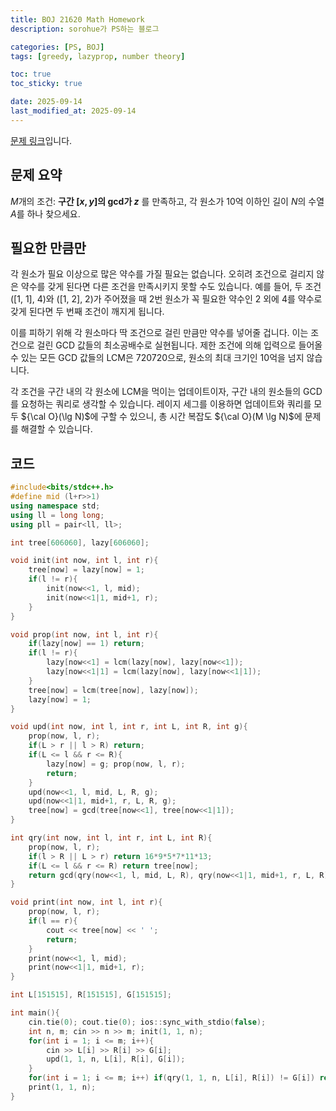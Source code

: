 ```yaml
---
title: BOJ 21620 Math Homework
description: sorohue가 PS하는 블로그

categories: [PS, BOJ]
tags: [greedy, lazyprop, number theory]

toc: true
toc_sticky: true

date: 2025-09-14
last_modified_at: 2025-09-14
---
```


[문제 링크](https://boj.kr/21620)입니다.

## 문제 요약

$M$개의 조건: **구간 $[x, y]$의 gcd가 $z$** 를 만족하고, 각 원소가 10억 이하인 길이 $N$의 수열 $A$를 하나 찾으세요.

## 필요한 만큼만

각 원소가 필요 이상으로 많은 약수를 가질 필요는 없습니다. 오히려 조건으로 걸리지 않은 약수를 갖게 된다면 다른 조건을 만족시키지 못할 수도 있습니다. 예를 들어, 두 조건 ([1, 1], 4)와 ([1, 2], 2)가 주어졌을 때 2번 원소가 꼭 필요한 약수인 2 외에 4를 약수로 갖게 된다면 두 번째 조건이 깨지게 됩니다.

이를 피하기 위해 각 원소마다 딱 조건으로 걸린 만큼만 약수를 넣어줄 겁니다. 이는 조건으로 걸린 GCD 값들의 최소공배수로 실현됩니다. 제한 조건에 의해 입력으로 들어올 수 있는 모든 GCD 값들의 LCM은 720720으로, 원소의 최대 크기인 10억을 넘지 않습니다.

각 조건을 구간 내의 각 원소에 LCM을 먹이는 업데이트이자, 구간 내의 원소들의 GCD를 요청하는 쿼리로 생각할 수 있습니다. 레이지 세그를 이용하면 업데이트와 쿼리를 모두 ${\cal O}(\lg N)$에 구할 수 있으니, 총 시간 복잡도 ${\cal O}(M \lg N)$에 문제를 해결할 수 있습니다.

## 코드

```cpp
#include<bits/stdc++.h>
#define mid (l+r>>1)
using namespace std;
using ll = long long;
using pll = pair<ll, ll>;

int tree[606060], lazy[606060];

void init(int now, int l, int r){
	tree[now] = lazy[now] = 1;
	if(l != r){
		init(now<<1, l, mid);
		init(now<<1|1, mid+1, r);
	}
}

void prop(int now, int l, int r){
	if(lazy[now] == 1) return;
	if(l != r){
		lazy[now<<1] = lcm(lazy[now], lazy[now<<1]);
		lazy[now<<1|1] = lcm(lazy[now], lazy[now<<1|1]);
	}
	tree[now] = lcm(tree[now], lazy[now]);
	lazy[now] = 1;
}

void upd(int now, int l, int r, int L, int R, int g){
	prop(now, l, r);
	if(L > r || l > R) return;
	if(L <= l && r <= R){
		lazy[now] = g; prop(now, l, r);
		return;
	}
	upd(now<<1, l, mid, L, R, g);
	upd(now<<1|1, mid+1, r, L, R, g);
	tree[now] = gcd(tree[now<<1], tree[now<<1|1]);
}

int qry(int now, int l, int r, int L, int R){
	prop(now, l, r);
	if(l > R || L > r) return 16*9*5*7*11*13;
	if(L <= l && r <= R) return tree[now];
	return gcd(qry(now<<1, l, mid, L, R), qry(now<<1|1, mid+1, r, L, R));
}

void print(int now, int l, int r){
	prop(now, l, r);
	if(l == r){
		cout << tree[now] << ' ';
		return;
	}
	print(now<<1, l, mid);
	print(now<<1|1, mid+1, r);
}

int L[151515], R[151515], G[151515];

int main(){
	cin.tie(0); cout.tie(0); ios::sync_with_stdio(false);
	int n, m; cin >> n >> m; init(1, 1, n);
	for(int i = 1; i <= m; i++){
		cin >> L[i] >> R[i] >> G[i];
		upd(1, 1, n, L[i], R[i], G[i]);
	}
	for(int i = 1; i <= m; i++) if(qry(1, 1, n, L[i], R[i]) != G[i]) return !(cout << "Impossible");
	print(1, 1, n);
}
```